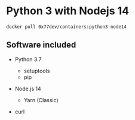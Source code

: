 # Python 3 with Nodejs 14

```shell
docker pull 0x77dev/containers:python3-node14
```

## Software included

- Python 3.7
  - setuptools
  - pip

- Node.js 14
  - Yarn (Classic)

- curl
